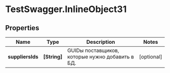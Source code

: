 # TestSwagger.InlineObject31

## Properties

Name | Type | Description | Notes
------------ | ------------- | ------------- | -------------
**suppliersIds** | **[String]** | GUIDы поставщиков, которые нужно добавить в БД. | [optional] 


